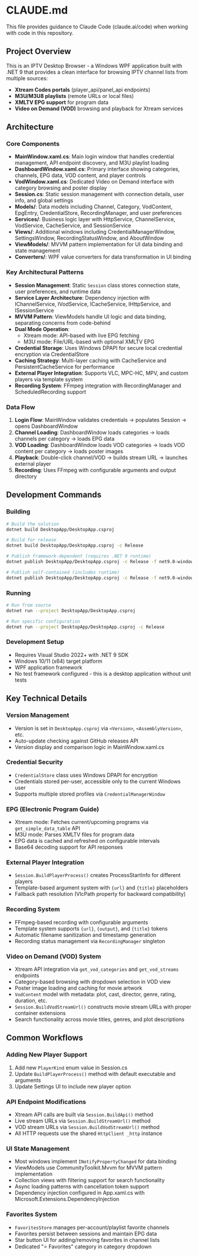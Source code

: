 # CLAUDE.md

This file provides guidance to Claude Code (claude.ai/code) when working with code in this repository.

## Project Overview

This is an IPTV Desktop Browser - a Windows WPF application built with .NET 9 that provides a clean interface for browsing IPTV channel lists from multiple sources:

- **Xtream Codes portals** (player_api/panel_api endpoints)
- **M3U/M3U8 playlists** (remote URLs or local files)
- **XMLTV EPG support** for program data
- **Video on Demand (VOD)** browsing and playback for Xtream services

## Architecture

### Core Components

- **MainWindow.xaml.cs**: Main login window that handles credential management, API endpoint discovery, and M3U playlist loading
- **DashboardWindow.xaml.cs**: Primary interface showing categories, channels, EPG data, VOD content, and player controls
- **VodWindow.xaml.cs**: Dedicated Video on Demand interface with category browsing and poster display
- **Session.cs**: Static session management with connection details, user info, and global settings
- **Models/**: Data models including Channel, Category, VodContent, EpgEntry, CredentialStore, RecordingManager, and user preferences
- **Services/**: Business logic layer with HttpService, ChannelService, VodService, CacheService, and SessionService
- **Views/**: Additional windows including CredentialManagerWindow, SettingsWindow, RecordingStatusWindow, and AboutWindow
- **ViewModels/**: MVVM pattern implementation for UI data binding and state management
- **Converters/**: WPF value converters for data transformation in UI binding

### Key Architectural Patterns

- **Session Management**: Static `Session` class stores connection state, user preferences, and runtime data
- **Service Layer Architecture**: Dependency injection with IChannelService, IVodService, ICacheService, IHttpService, and ISessionService
- **MVVM Pattern**: ViewModels handle UI logic and data binding, separating concerns from code-behind
- **Dual Mode Operation**:
  - Xtream mode: API-based with live EPG fetching
  - M3U mode: File/URL-based with optional XMLTV EPG
- **Credential Storage**: Uses Windows DPAPI for secure local credential encryption via CredentialStore
- **Caching Strategy**: Multi-layer caching with CacheService and PersistentCacheService for performance
- **External Player Integration**: Supports VLC, MPC-HC, MPV, and custom players via template system
- **Recording System**: FFmpeg integration with RecordingManager and ScheduledRecording support

### Data Flow

1. **Login Flow**: MainWindow validates credentials → populates Session → opens DashboardWindow
2. **Channel Loading**: DashboardWindow loads categories → loads channels per category → loads EPG data
3. **VOD Loading**: DashboardWindow loads VOD categories → loads VOD content per category → loads poster images
4. **Playback**: Double-click channel/VOD → builds stream URL → launches external player
5. **Recording**: Uses FFmpeg with configurable arguments and output directory

## Development Commands

### Building
```bash
# Build the solution
dotnet build DesktopApp/DesktopApp.csproj

# Build for release
dotnet build DesktopApp/DesktopApp.csproj -c Release

# Publish framework-dependent (requires .NET 9 runtime)
dotnet publish DesktopApp/DesktopApp.csproj -c Release -f net9.0-windows -r win-x64 --self-contained false /p:PublishSingleFile=true -o publish/win-x64-fdd

# Publish self-contained (includes runtime)
dotnet publish DesktopApp/DesktopApp.csproj -c Release -f net9.0-windows -r win-x64 --self-contained true /p:PublishSingleFile=true -o publish/win-x64-sc
```

### Running
```bash
# Run from source
dotnet run --project DesktopApp/DesktopApp.csproj

# Run specific configuration
dotnet run --project DesktopApp/DesktopApp.csproj -c Release
```

### Development Setup
- Requires Visual Studio 2022+ with .NET 9 SDK
- Windows 10/11 (x64) target platform
- WPF application framework
- No test framework configured - this is a desktop application without unit tests

## Key Technical Details

### Version Management
- Version is set in `DesktopApp.csproj` via `<Version>`, `<AssemblyVersion>`, etc.
- Auto-update checking against GitHub releases API
- Version display and comparison logic in MainWindow.xaml.cs

### Credential Security
- `CredentialStore` class uses Windows DPAPI for encryption
- Credentials stored per-user, accessible only to the current Windows user
- Supports multiple stored profiles via `CredentialManagerWindow`

### EPG (Electronic Program Guide)
- Xtream mode: Fetches current/upcoming programs via `get_simple_data_table` API
- M3U mode: Parses XMLTV files for program data
- EPG data is cached and refreshed on configurable intervals
- Base64 decoding support for API responses

### External Player Integration
- `Session.BuildPlayerProcess()` creates ProcessStartInfo for different players
- Template-based argument system with `{url}` and `{title}` placeholders
- Fallback path resolution (VlcPath property for backward compatibility)

### Recording System
- FFmpeg-based recording with configurable arguments
- Template system supports `{url}`, `{output}`, and `{title}` tokens
- Automatic filename sanitization and timestamp generation
- Recording status management via `RecordingManager` singleton

### Video on Demand (VOD) System
- Xtream API integration via `get_vod_categories` and `get_vod_streams` endpoints
- Category-based browsing with dropdown selection in VOD view
- Poster image loading and caching for movie artwork
- `VodContent` model with metadata: plot, cast, director, genre, rating, duration, etc.
- `Session.BuildVodStreamUrl()` constructs movie stream URLs with proper container extensions
- Search functionality across movie titles, genres, and plot descriptions

## Common Workflows

### Adding New Player Support
1. Add new `PlayerKind` enum value in Session.cs
2. Update `BuildPlayerProcess()` method with default executable and arguments
3. Update Settings UI to include new player option

### API Endpoint Modifications
- Xtream API calls are built via `Session.BuildApi()` method
- Live stream URLs via `Session.BuildStreamUrl()` method
- VOD stream URLs via `Session.BuildVodStreamUrl()` method
- All HTTP requests use the shared `HttpClient _http` instance

### UI State Management
- Most windows implement `INotifyPropertyChanged` for data binding
- ViewModels use CommunityToolkit.Mvvm for MVVM pattern implementation
- Collection views with filtering support for search functionality
- Async loading patterns with cancellation token support
- Dependency injection configured in App.xaml.cs with Microsoft.Extensions.DependencyInjection

### Favorites System
- `FavoritesStore` manages per-account/playlist favorite channels
- Favorites persist between sessions and maintain EPG data
- Star button UI for adding/removing favorites in channel lists
- Dedicated "⭐ Favorites" category in category dropdown